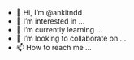 - 👋 Hi, I’m @ankitndd
- 👀 I’m interested in ...
- 🌱 I’m currently learning ...
- 💞️ I’m looking to collaborate on ...
- 📫 How to reach me ...

<!---
ankitndd/ankitndd is a ✨ special ✨ repository because its `README.md` (this file) appears on your GitHub profile.
You can click the Preview link to take a look at your changes.
--->
